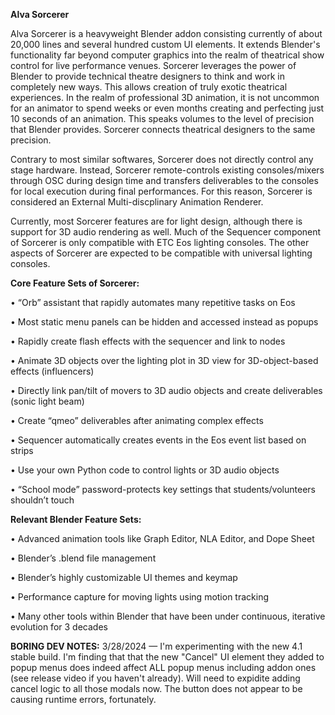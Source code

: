 **Alva Sorcerer**

Alva Sorcerer is a heavyweight Blender addon consisting currently of about 20,000 lines and several hundred custom UI elements. It extends Blender's functionality far beyond computer graphics into the realm of theatrical show control for live performance venues. Sorcerer leverages the power of Blender to provide technical theatre designers to think and work in completely new ways. This allows creation of truly exotic theatrical experiences. In the realm of professional 3D animation, it is not uncommon for an animator to spend weeks or even months creating and perfecting just 10 seconds of an animation. This speaks volumes to the level of precision that Blender provides. Sorcerer connects theatrical designers to the same precision. 

Contrary to most similar softwares, Sorcerer does not directly control any stage hardware. Instead, Sorcerer remote-controls existing consoles/mixers through OSC during design time and transfers deliverables to the consoles for local execution during final performances. For this reason, Sorcerer is considered an External Multi-discplinary Animation Renderer. 

Currently, most Sorcerer features are for light design, although there is support for 3D audio rendering as well. Much of the Sequencer component of Sorcerer is only compatible with ETC Eos lighting consoles. The other aspects of Sorcerer are expected to be compatible with universal lighting consoles.


**Core Feature Sets of Sorcerer:**

• “Orb” assistant that rapidly automates many repetitive tasks on Eos 

• Most static menu panels can be hidden and accessed instead as popups 

• Rapidly create flash effects with the sequencer and link to nodes 

• Animate 3D objects over the lighting plot in 3D view for 3D-object-based effects (influencers)

• Directly link pan/tilt of movers to 3D audio objects and create deliverables (sonic light beam)

• Create “qmeo” deliverables after animating complex effects 

• Sequencer automatically creates events in the Eos event list based on strips 

• Use your own Python code to control lights or 3D audio objects 

• “School mode” password-protects key settings that students/volunteers shouldn’t touch


**Relevant Blender Feature Sets:**

• Advanced animation tools like Graph Editor, NLA Editor, and Dope Sheet 

• Blender’s .blend file management 

• Blender’s highly customizable UI themes and keymap 

• Performance capture for moving lights using motion tracking 

• Many other tools within Blender that have been under continuous, iterative evolution for 3 decades

**BORING DEV NOTES:**
3/28/2024 — I'm experimenting with the new 4.1 stable build. I'm finding that that the new "Cancel" UI element they added to popup menus does indeed affect ALL popup menus including addon ones (see release video if you haven't already). Will need to expidite adding cancel logic to all those modals now. The button does not appear to be causing runtime errors, fortunately.
